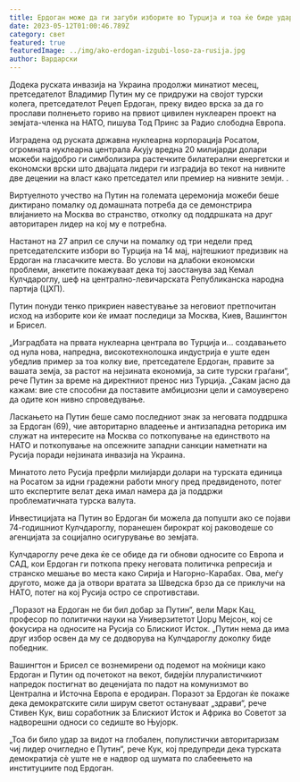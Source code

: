 ```yaml
---
title: Ердоган може да ги загуби изборите во Турција и тоа ќе биде удар за Путин
date: 2023-05-12T01:00:46.789Z
category: свет
featured: true
featuredImage: ../img/ako-erdogan-izgubi-loso-za-rusija.jpg
author: Вардарски
---
```

Додека руската инвазија на Украина продолжи минатиот месец, претседателот Владимир Путин му се придружи на својот турски колега, претседателот Реџеп Ердоган, преку видео врска за да го прослави полнењето гориво на првиот цивилен нуклеарен проект на земјата-членка на НАТО, пишува Тод Принс за Радио слободна Европа.

Изградена од руската државна нуклеарна корпорација Росатом, огромната нуклеарна централа Акују вредна 20 милијарди долари можеби најдобро ги симболизира растечките билатерални енергетски и економски врски што двајцата лидери ги изградија во текот на нивните две децении на власт како претседател или премиер на нивните земји. .

Виртуелното учество на Путин на големата церемонија можеби беше диктирано помалку од домашната потреба да се демонстрира влијанието на Москва во странство, отколку од поддршката на друг авторитарен лидер на кој му е потребна.

Настанот на 27 април се случи на помалку од три недели пред претседателските избори во Турција на 14 мај, најтешкиот предизвик на Ердоган на гласачките места. Во услови на длабоки економски проблеми, анкетите покажуваат дека тој заостанува зад Кемал Кулчдароглу, шеф на централно-левичарската Републиканска народна партија (ЦХП).

Путин понуди тенко прикриен навестување за неговиот претпочитан исход на изборите кои ќе имаат последици за Москва, Киев, Вашингтон и Брисел.

„Изградбата на првата нуклеарна централа во Турција и... создавањето од нула нова, напредна, високотехнолошка индустрија е уште еден убедлив пример за тоа колку вие, претседателе Ердоган, правите за вашата земја, за растот на нејзината економија, за сите турски граѓани“, рече Путин за време на директниот пренос низ Турција. „Сакам јасно да кажам: вие сте способни да поставите амбициозни цели и самоуверено да одите кон нивно спроведување.

Ласкањето на Путин беше само последниот знак за неговата поддршка за Ердоган (69), чие авторитарно владеење и антизападна реторика им служат на интересите на Москва со поткопување на единството на НАТО и поткопување на опсежните западни санкции наметнати на Русија поради нејзината инвазија на Украина.

Минатото лето Русија префрли милијарди долари на турската единица на Росатом за идни градежни работи многу пред предвиденото, потег што експертите велат дека имал намера да ја поддржи проблематичната турска валута.

Инвестицијата на Путин во Ердоган би можела да попушти ако се појави 74-годишниот Кулчдароглу, поранешен бирократ кој раководеше со агенцијата за социјално осигурување во земјата.

Кулчдароглу рече дека ќе се обиде да ги обнови односите со Европа и САД, кои Ердоган ги поткопа преку неговата политичка репресија и странско мешање во места како Сирија и Нагорно-Карабах. Ова, меѓу другото, може да ја отвори вратата за Шведска брзо да се приклучи на НАТО, потег на кој Русија остро се спротивстави.

„Поразот на Ердоган не би бил добар за Путин“, вели Марк Кац, професор по политички науки на Универзитетот Џорџ Мејсон, кој се фокусира на односите на Русија со Блискиот Исток. „Путин нема да има друг избор освен да му се додворува на Кулчдароглу доколку биде победник.

Вашингтон и Брисел се вознемирени од подемот на моќници како Ердоган и Путин од почетокот на векот, бидејќи плуралистичкиот напредок постигнат во деценијата по падот на комунизмот во Централна и Источна Европа е еродиран. Поразот за Ердоган ќе покаже дека демократските сили ширум светот остануваат „здрави“, рече Стивен Кук, виш соработник за Блискиот Исток и Африка во Советот за надворешни односи со седиште во Њујорк.

„Тоа би било удар за видот на глобален, популистички авторитаризам чиј лидер очигледно е Путин“, рече Кук, кој предупреди дека турската демократија сè уште не е надвор од шумата по слабеењето на институциите под Ердоган.